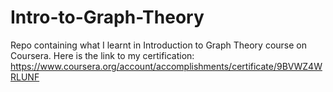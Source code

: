 # Intro-to-Graph-Theory
Repo containing what I learnt in Introduction to Graph Theory course on Coursera.
Here is the link to my certification: https://www.coursera.org/account/accomplishments/certificate/9BVWZ4WRLUNF
